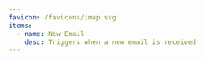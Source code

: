 ```yaml
---
favicon: /favicons/imap.svg
items:
  - name: New Email
    desc: Triggers when a new email is received
---
```


<script setup>
  import CustomListing from '../../components/CustomListing.vue'
</script>

<CustomListing />
